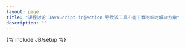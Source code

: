 ```yaml
---
layout: page
title: "课程讨论 JavaScript injection 导致该工具不能下载的临时解决方案"
description: ""
---
```

{% include JB/setup %}


